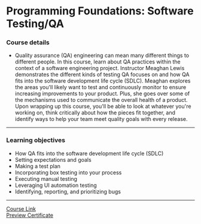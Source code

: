 # Programming Foundations: Software Testing/QA
### Course details
- Quality assurance (QA) engineering can mean many different things to different people. In this course, learn about QA practices within the context of a software engineering project. Instructor Meaghan Lewis demonstrates the different kinds of testing QA focuses on and how QA fits into the software development life cycle (SDLC). Meaghan explores the areas you'll likely want to test and continuously monitor to ensure increasing improvements to your product. Plus, she goes over some of the mechanisms used to communicate the overall health of a product. Upon wrapping up this course, you'll be able to look at whatever you're working on, think critically about how the pieces fit together, and identify ways to help your team meet quality goals with every release.
---
### Learning objectives
- How QA fits into the software development life cycle (SDLC)
- Setting expectations and goals
- Making a test plan
- Incorporating box testing into your process
- Executing manual testing
- Leveraging UI automation testing
- Identifying, reporting, and prioritizing bugs
-------------------------------
[Course Link](https://www.linkedin.com/learning/programming-foundations-software-testing-qa)
<br>[Preview Certificate]()
